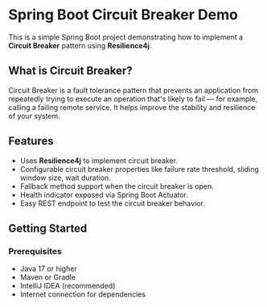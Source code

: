 # Spring Boot Circuit Breaker Demo

This is a simple Spring Boot project demonstrating how to implement a **Circuit Breaker** pattern using **Resilience4j**.

## What is Circuit Breaker?

Circuit Breaker is a fault tolerance pattern that prevents an application from repeatedly trying to execute an operation that's likely to fail — for example, calling a failing remote service. It helps improve the stability and resilience of your system.

## Features

- Uses **Resilience4j** to implement circuit breaker.
- Configurable circuit breaker properties like failure rate threshold, sliding window size, wait duration.
- Fallback method support when the circuit breaker is open.
- Health indicator exposed via Spring Boot Actuator.
- Easy REST endpoint to test the circuit breaker behavior.

## Getting Started

### Prerequisites

- Java 17 or higher
- Maven or Gradle
- IntelliJ IDEA (recommended)
- Internet connection for dependencies
